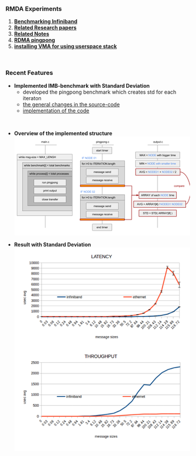 ### RMDA Experiments

1. **[Benchmarking Infiniband](INFINIBAND)**
2. **[Related Research papers](MPI-PAPERS)**
3. **[Related Notes](NOTES)**
4. **[RDMA pingpong](RDMA_PINGPONG)**
5. **[installing VMA for using userspace stack](libvma_experiment)**


<br>

### Recent Features

- **Implemented IMB-benchmark with Standard Deviation**
    - developed the pingpong benchmark which creates std for each iteraton
    - [the general changes in the source-code](/INFINIBAND/IMB-Experiments/pingpong-std-concept)
    - [implementation of the code](/INFINIBAND/IMB-Experiments/pingpong-std-impl)

<br>

- **Overview of the implemented structure**
![structure](/INFINIBAND/IMB-Experiments/result.png)

- **Result with Standard Deviation**
![structure](/INFINIBAND/IMB-Experiments/output_std.png)
